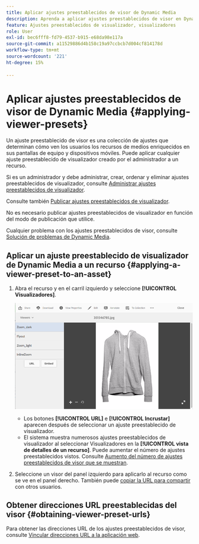 ```yaml
---
title: Aplicar ajustes preestablecidos de visor de Dynamic Media
description: Aprenda a aplicar ajustes preestablecidos de visor en Dynamic Media.
feature: Ajustes preestablecidos de visualizador, visualizadores
role: User
exl-id: bec6fff8-fd79-4537-b915-e68da98e117a
source-git-commit: a11529886d4b158c19a97ccbcb7d004cf814178d
workflow-type: tm+mt
source-wordcount: '221'
ht-degree: 15%

---
```


# Aplicar ajustes preestablecidos de visor de Dynamic Media {#applying-viewer-presets}

Un ajuste preestablecido de visor es una colección de ajustes que determinan cómo ven los usuarios los recursos de medios enriquecidos en sus pantallas de equipo y dispositivos móviles. Puede aplicar cualquier ajuste preestablecido de visualizador creado por el administrador a un recurso.

Si es un administrador y debe administrar, crear, ordenar y eliminar ajustes preestablecidos de visualizador, consulte [Administrar ajustes preestablecidos de visualizador](managing-viewer-presets.md).

Consulte también [Publicar ajustes preestablecidos de visualizador](managing-viewer-presets.md#publishing-viewer-presets).

No es necesario publicar ajustes preestablecidos de visualizador en función del modo de publicación que utilice.

Cualquier problema con los ajustes preestablecidos de visor, consulte [Solución de problemas de Dynamic Media](troubleshoot-dm.md#viewers).

## Aplicar un ajuste preestablecido de visualizador de Dynamic Media a un recurso {#applying-a-viewer-preset-to-an-asset}

1. Abra el recurso y en el carril izquierdo y seleccione **[!UICONTROL Visualizadores]**.

   ![chlimage_1-104](assets/chlimage_1-104.png)

   * Los botones **[!UICONTROL URL]** e **[!UICONTROL Incrustar]** aparecen después de seleccionar un ajuste preestablecido de visualizador.
   * El sistema muestra numerosos ajustes preestablecidos de visualizador al seleccionar Visualizadores en la **[!UICONTROL vista de detalles de un recurso]**. Puede aumentar el número de ajustes preestablecidos vistos. Consulte [Aumento del número de ajustes preestablecidos de visor que se muestran](managing-viewer-presets.md).

1. Seleccione un visor del panel izquierdo para aplicarlo al recurso como se ve en el panel derecho. También puede [copiar la URL para compartir](linking-urls-to-yourwebapplication.md) con otros usuarios.

## Obtener direcciones URL preestablecidas del visor {#obtaining-viewer-preset-urls}

Para obtener las direcciones URL de los ajustes preestablecidos de visor, consulte [Vincular direcciones URL a la aplicación web](linking-urls-to-yourwebapplication.md).
